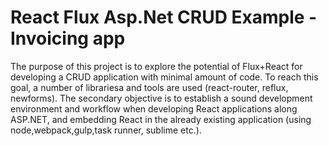 # React Flux Asp.Net CRUD Example - Invoicing app

The purpose of this project is to explore the potential of Flux+React for developing a CRUD application with minimal amount of code. To reach this goal, a number of librariesa and tools are used (react-router, reflux, newforms).
The secondary objective is to establish a sound development environment and workflow when developing React applications along ASP.NET, and embedding React in the already existing application (using node,webpack,gulp,task runner, sublime etc.).
